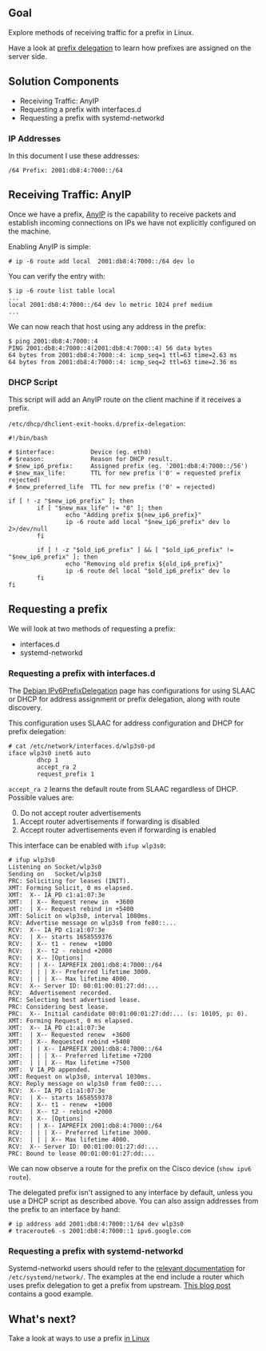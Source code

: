 ## Goal

Explore methods of receiving traffic for a prefix in Linux.

Have a look at [prefix delegation](../../routing/prefix_delegation/README.md)
to learn how prefixes are assigned on the server side.

## Solution Components

*  Receiving Traffic: AnyIP
*  Requesting a prefix with interfaces.d
*  Requesting a prefix with systemd-networkd

### IP Addresses

In this document I use these addresses:

```
/64 Prefix: 2001:db8:4:7000::/64
```

## Receiving Traffic: AnyIP

Once we have a prefix, 
[AnyIP](https://git.kernel.org/pub/scm/linux/kernel/git/torvalds/linux.git)
is the capability to receive packets and establish incoming connections
on IPs we have not explicitly configured on the machine.

Enabling AnyIP is simple:

```
# ip -6 route add local  2001:db8:4:7000::/64 dev lo
```

You can verify the entry with:

```
$ ip -6 route list table local
...
local 2001:db8:4:7000::/64 dev lo metric 1024 pref medium
...
```

We can now reach that host using any address in the prefix:

```
$ ping 2001:db8:4:7000::4
PING 2001:db8:4:7000::4(2001:db8:4:7000::4) 56 data bytes
64 bytes from 2001:db8:4:7000::4: icmp_seq=1 ttl=63 time=2.63 ms
64 bytes from 2001:db8:4:7000::4: icmp_seq=2 ttl=63 time=2.36 ms
```

### DHCP Script

This script will add an AnyIP route on the client machine if it receives a prefix.

`/etc/dhcp/dhclient-exit-hooks.d/prefix-delegation`:

```
#!/bin/bash

# $interface:          Device (eg. eth0)
# $reason:             Reason for DHCP result.
# $new_ip6_prefix:     Assigned prefix (eg. '2001:db8:4:7000::/56')
# $new_max_life:       TTL for new prefix ('0' = requested prefix rejected)
# $new_preferred_life  TTL for new prefix ('0' = rejected)

if [ ! -z "$new_ip6_prefix" ]; then
        if [ "$new_max_life" != "0" ]; then
                echo "Adding prefix ${new_ip6_prefix}"
                ip -6 route add local "$new_ip6_prefix" dev lo 2>/dev/null
        fi

        if [ ! -z "$old_ip6_prefix" ] && [ "$old_ip6_prefix" != "$new_ip6_prefix" ]; then
                echo "Removing old prefix ${old_ip6_prefix}"
                ip -6 route del local "$old_ip6_prefix" dev lo
        fi
fi
```

## Requesting a prefix

We will look at two methods of requesting a prefix:

*  interfaces.d
*  systemd-networkd

### Requesting a prefix with interfaces.d

The [Debian IPv6PrefixDelegation](https://wiki.debian.org/IPv6PrefixDelegation)
page has configurations for using SLAAC or DHCP for address assignment or prefix
delegation, along with route discovery.

This configuration uses SLAAC for address configuration and DHCP for prefix
delegation:

```
# cat /etc/network/interfaces.d/wlp3s0-pd
iface wlp3s0 inet6 auto
        dhcp 1
        accept_ra 2
        request_prefix 1
```

`accept_ra 2` learns the default route from SLAAC regardless of DHCP.  Possible
values are:

0.  Do not accept router advertisements
1.  Accept router advertisements if forwarding is disabled
2.  Accept router advertisements even if forwarding is enabled

This interface can be enabled with `ifup wlp3s0`:

```
# ifup wlp3s0
Listening on Socket/wlp3s0
Sending on   Socket/wlp3s0
PRC: Soliciting for leases (INIT).
XMT: Forming Solicit, 0 ms elapsed.
XMT:  X-- IA_PD c1:a1:07:3e
XMT:  | X-- Request renew in  +3600
XMT:  | X-- Request rebind in +5400
XMT: Solicit on wlp3s0, interval 1080ms.
RCV: Advertise message on wlp3s0 from fe80::...
RCV:  X-- IA_PD c1:a1:07:3e
RCV:  | X-- starts 1658559376
RCV:  | X-- t1 - renew  +1000
RCV:  | X-- t2 - rebind +2000
RCV:  | X-- [Options]
RCV:  | | X-- IAPREFIX 2001:db8:4:7000::/64
RCV:  | | | X-- Preferred lifetime 3000.
RCV:  | | | X-- Max lifetime 4000.
RCV:  X-- Server ID: 00:01:00:01:27:dd:...
RCV:  Advertisement recorded.
PRC: Selecting best advertised lease.
PRC: Considering best lease.
PRC:  X-- Initial candidate 00:01:00:01:27:dd:... (s: 10105, p: 0).
XMT: Forming Request, 0 ms elapsed.
XMT:  X-- IA_PD c1:a1:07:3e
XMT:  | X-- Requested renew  +3600
XMT:  | X-- Requested rebind +5400
XMT:  | | X-- IAPREFIX 2001:db8:4:7000::/64
XMT:  | | | X-- Preferred lifetime +7200
XMT:  | | | X-- Max lifetime +7500
XMT:  V IA_PD appended.
XMT: Request on wlp3s0, interval 1030ms.
RCV: Reply message on wlp3s0 from fe80::...
RCV:  X-- IA_PD c1:a1:07:3e
RCV:  | X-- starts 1658559378
RCV:  | X-- t1 - renew  +1000
RCV:  | X-- t2 - rebind +2000
RCV:  | X-- [Options]
RCV:  | | X-- IAPREFIX 2001:db8:4:7000::/64
RCV:  | | | X-- Preferred lifetime 3000.
RCV:  | | | X-- Max lifetime 4000.
RCV:  X-- Server ID: 00:01:00:01:27:dd:...
PRC: Bound to lease 00:01:00:01:27:dd:...
```

We can now observe a route for the prefix on the Cisco device
(`show ipv6 route`).

The delegated prefix isn't assigned to any interface by default,
unless you use a DHCP script as described above.  You can also
assign addresses from the prefix to an interface by hand:

```
# ip address add 2001:db8:4:7000::1/64 dev wlp3s0
# traceroute6 -s 2001:db8:4:7000::1 ipv6.google.com
```

### Requesting a prefix with systemd-networkd

Systemd-networkd users should refer to the
[relevant documentation](https://www.freedesktop.org/software/systemd/man/systemd.network.html)
for `/etc/systemd/network/`.  The examples at the end include a router which
uses prefix delegation to get a prefix from upstream.
[This blog post](https://blog.g3rt.nl/systemd-networkd-dhcpv6-pd-configuration.html) contains
a good example.

## What's next?

Take a look at ways to use a prefix [in Linux](README.md)
